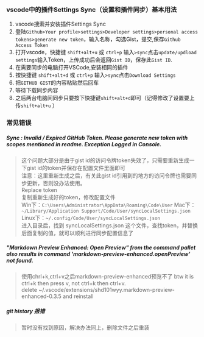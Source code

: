 ### vscode中的插件Settings Sync（设置和插件同步）基本用法

1. vscode搜索并安装插件Settings Sync
2. 登陆`Github>Your profile>settings>Developer settings>personal access tokens>generate new token`，输入名称，勾选Gist，提交,保存`Github Access Token`
2. 打开vscode，快捷键 `shift+alt+u` 或 `ctrl+p` 输入`>sync`点击`update/updload settings`输入Token，上传成功后会返回`Gist ID`，保存此`Gist ID`. 
3. 在需要同步的电脑打开VSCode,安装相同的插件
4. 按快捷键 `shift+alt+d` 或 `ctrl+p` 输入`>sync`点击`Download Settings`
5. 把`GITHUB GIST`的内容粘贴然后回车
6. 等待下载同步内容
7. 之后两台电脑间同步只要按下快捷键`shift+alt+d`即可（记得修改了设置要上传`shift+alt+u` ）
 

### 常见错误

##### Sync : Invalid / Expired GitHub Token. Please generate new token with scopes mentioned in readme. Exception Logged in Console.


> 这个问题大部分是由于gist id的访问令牌token失效了，只需要重新生成一下gist id的token并保存在配置文件里面即可  
> 注意：这里重新生成之后，有关此gist id引用到的地方的访问令牌也需要同步更新，否则没办法使用。  
> Replace token  
> 复制重新生成好的token，修改配置文件  
> Win下：`C:\Users\Administrator\AppData\Roaming\Code\User` 
> Mac下：`~/Library/Application Support/Code/User/syncLocalSettings.json`  
> Linux下：`~/.config/Code/User/syncLocalSettings.json`  
> 进入目录后，找到 syncLocalSettings.json 这个文件，查找token，并替换后面复制的值，就可以顺利进行同步配置信息了  


##### "Markdown Preview Enhanced: Open Preview" from the command pallet also results in command 'markdown-preview-enhanced.openPreview' not found.

> 使用chrl+k,ctrl+v之后markdown-preview-enhanced预览不了
> btw it is ctrl+k then press v, not ctrl+k then ctrl+v.  
> delete ~/.vscode/extensions/shd101wyy.markdown-preview-enhanced-0.3.5 and reinstall


##### git history 报错

> 暂时没有找到原因，解决办法同上，删除文件之后重装
